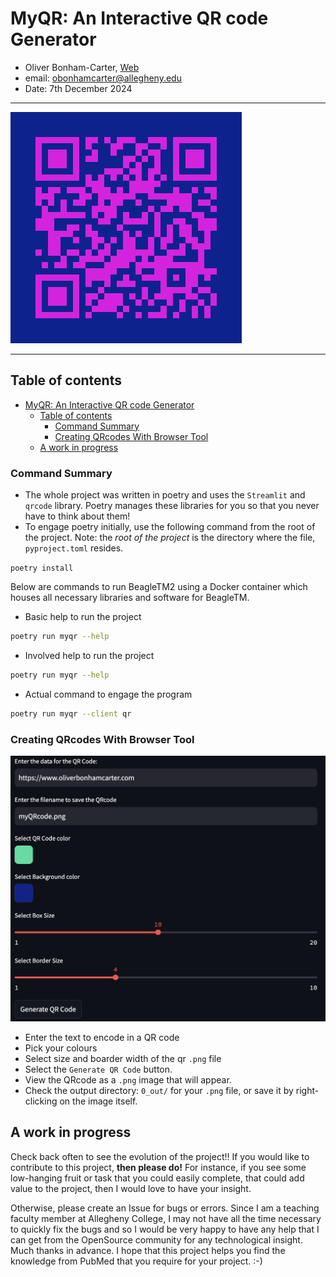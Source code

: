 # MyQR: An Interactive QR code Generator

- Oliver Bonham-Carter, [Web](https://www.oliverbonhamcarter.com/)
- email: obonhamcarter@allegheny.edu
- Date: 7th December 2024

---

![logo](graphics/myQrCode.png)

---

## Table of contents
- [MyQR: An Interactive QR code Generator](#myqr-an-interactive-qr-code-generator)
  - [Table of contents](#table-of-contents)
    - [Command Summary](#command-summary)
    - [Creating QRcodes With Browser Tool](#creating-qrcodes-with-browser-tool)
  - [A work in progress](#a-work-in-progress)

### Command Summary

* The whole project was written in poetry and uses the `Streamlit` and `qrcode` library. Poetry manages these libraries for you so that you never have to think about them!
* To engage poetry initially, use the following command from the root of the project. Note: the *root of the project* is the directory where the file, `pyproject.toml` resides.

`poetry install`

Below are commands to run BeagleTM2 using a Docker container which houses all necessary libraries and software for BeagleTM.

- Basic help to run the project

``` bash
poetry run myqr --help
```
- Involved help to run the project

``` bash
poetry run myqr --help
```

- Actual command to engage the program

``` bash
poetry run myqr --client qr
```

### Creating QRcodes With Browser Tool

![logo](graphics/panel.png)

- Enter the text to encode in a QR code
- Pick your colours
- Select size and boarder width of the qr `.png` file
- Select the `Generate QR Code` button.
- View the QRcode as a `.png` image that will appear.
- Check the output directory: `0_out/` for your `.png` file, or save it by right-clicking on the image itself.

## A work in progress

Check back often to see the evolution of the project!! If you would like to contribute to this project, __then please do!__ For instance, if you see some low-hanging fruit or task that you could easily complete, that could add value to the project, then I would love to have your insight.

Otherwise, please create an Issue for bugs or errors. Since I am a teaching faculty member at Allegheny College, I may not have all the time necessary to quickly fix the bugs and so I would be very happy to have any help that I can get from the OpenSource community for any technological insight. Much thanks in advance. I hope that this project helps you find the knowledge from PubMed that you require for your project. :-)
